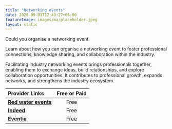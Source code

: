 ```yaml
---
title: "Networking events"
date: 2020-09-01T12:49:27+06:00
featureImage: images/ma/placeholder.jpeg
layout: static
---
```


Could you organise a networking event

Learn about how you can organise a networking event to foster professional connections, knowledge sharing, and collaboration within the industry.

Facilitating industry networking events brings professionals together, enabling them to exchange ideas, build relationships, and explore collaboration opportunities. It contributes to professional growth, expands networks, and strengthens the industry ecosystem.

| Provider Links      | Free or Paid  |  
| :-----------          | :--------------:      |  
| [**Red water events**](https://www.redwaterevents.com/blog/how-to-facilitate-a-networking-event) | Free | 
| [**Indeed**](https://www.indeed.com/career-advice/career-development/planning-a-networking-event) | Free  | 
| [**Eventia**](https://www.eventtia.com/en/blog/fun-and-engaging-networking-ideas-to-make-your-business-event-a-success) | Free  | 
  

<br/><br/>






